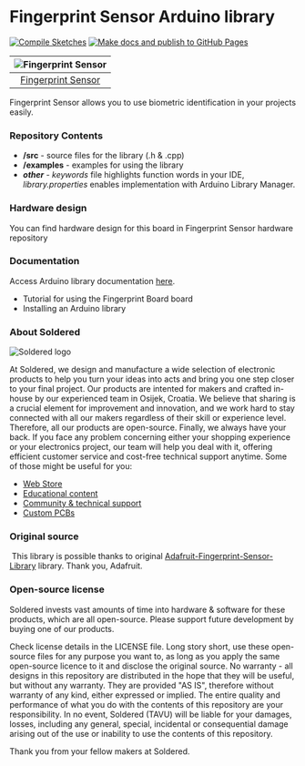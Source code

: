 # Fingerprint Sensor Arduino library

[![Compile Sketches](http://github-actions.40ants.com/e-radionicacom/Soldered-Fingerprint-Sensor-Arduino-Library/matrix.svg?branch=dev&only=Compile%20Sketches)](https://github.com/e-radionicacom/Soldered-Fingerprint-Sensor-Arduino-Library/actions/workflows/compile_test.yml)
[![Make docs and publish to GitHub Pages](https://github.com/e-radionicacom/Soldered-Fingerprint-Sensor-Arduino-Library/actions/workflows/make_docs.yml/badge.svg?branch=dev)](https://github.com/e-radionicacom/Soldered-Fingerprint-Sensor-Arduino-Library/actions/workflows/make_docs.yml)

| ![Fingerprint Sensor](https://upload.wikimedia.org/wikipedia/commons/8/8f/Example_image.svg)    |
| :---------------------------------------------------------------------------------------------: |
| [Fingerprint Sensor](https://www.solde.red/108668)                                                 |

Fingerprint Sensor allows you to use biometric identification in your projects easily.

### Repository Contents
- **/src** - source files for the library (.h & .cpp)
- **/examples** - examples for using the library
- ***other*** - *keywords* file highlights function words in your IDE, *library.properties* enables implementation with Arduino Library Manager.

### Hardware design
You can find hardware design for this board in Fingerprint Sensor hardware repository

### Documentation

Access Arduino library documentation [here](https://e-radionicacom.github.io/Soldered-Fingerprint-Sensor-Arduino-Library/).

- Tutorial for using the Fingerprint Board board
- Installing an Arduino library

### About Soldered
![Soldered logo](https://raw.githubusercontent.com/e-radionicacom/Soldered-Fingerprint-Sensor-Arduino-Library/dev/extras/Logo%20horizontal-2.svg)

At Soldered, we design and manufacture a wide selection of electronic products to help you turn your ideas into acts and bring you one step closer to your final project. Our products are intented for makers and crafted in-house by our experienced team in Osijek, Croatia. We believe that sharing is a crucial element for improvement and innovation, and we work hard to stay connected with all our makers regardless of their skill or experience level. Therefore, all our products are open-source. Finally, we always have your back. If you face any problem concerning either your shopping experience or your electronics project, our team will help you deal with it, offering efficient customer service and cost-free technical support anytime. Some of those might be useful for you:

- [Web Store](https://www.soldered.com)
- [Educational content](https://learn.soldered.com)
- [Community & technical support](https://community.soldered.com)
- [Custom PCBs](https://pcb.soldered.com)


### Original source
​
This library is possible thanks to original [Adafruit-Fingerprint-Sensor-Library](https://github.com/adafruit/Adafruit-Fingerprint-Sensor-Library) library. Thank you, Adafruit. 


### Open-source license
Soldered invests vast amounts of time into hardware & software for these products, which are all open-source. Please support future development by buying one of our products. 

Check license details in the LICENSE file. Long story short, use these open-source files for any purpose you want to, as long as you apply the same open-source licence to it and disclose the original source. No warranty - all designs in this repository are distributed in the hope that they will be useful, but without any warranty. They are provided "AS IS", therefore without warranty of any kind, either expressed or implied. The entire quality and performance of what you do with the contents of this repository are your responsibility. In no event, Soldered (TAVU) will be liable for your damages, losses, including any general, special, incidental or consequential damage arising out of the use or inability to use the contents of this repository. 

Thank you from your fellow makers at Soldered.

